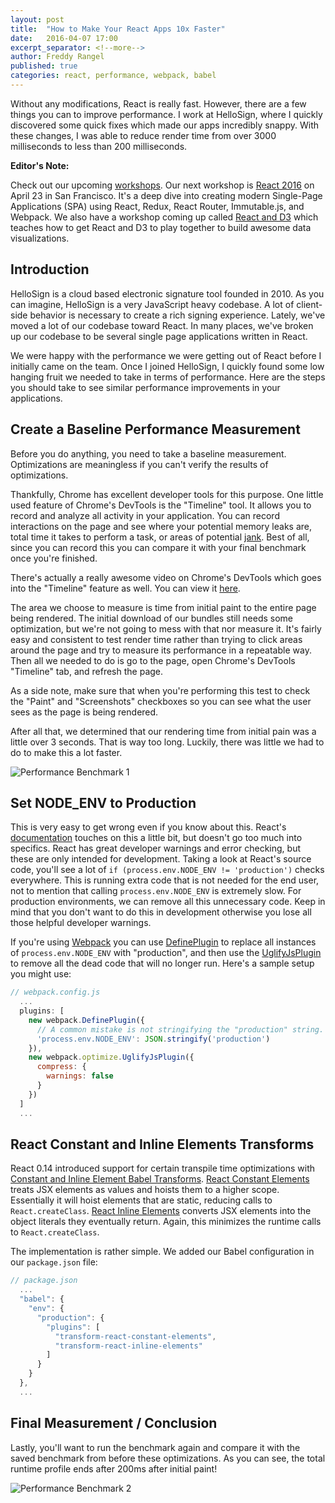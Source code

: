 ```yaml
---
layout: post
title:  "How to Make Your React Apps 10x Faster"
date:   2016-04-07 17:00
excerpt_separator: <!--more-->
author: Freddy Rangel
published: true
categories: react, performance, webpack, babel
---
```


Without any modifications, React is really fast. However, there are a few things you can to improve performance. I work at HelloSign, where I quickly discovered some quick fixes which made our apps incredibly snappy. With these changes, I was able to reduce render time from over 3000 milliseconds to less than 200 milliseconds.

<!--more-->

**Editor's Note:**

Check out our upcoming [workshops](http://www.reactuniversity.com/training). Our next workshop is [React 2016](http://www.reactuniversity.com/react-2016 "React 2016") on April 23 in San Francisco. It's a deep dive into creating modern Single-Page Applications (SPA) using React, Redux, React Router, Immutable.js, and Webpack. We also have a workshop coming up called [React and D3](http://www.reactuniversity.com/react-and-d3) which teaches how to get React and D3 to play together to build awesome data visualizations.

## Introduction

HelloSign is a cloud based electronic signature tool founded in 2010. As you can imagine, HelloSign is a very JavaScript heavy codebase. A lot of client-side behavior is necessary to create a rich signing experience. Lately, we've moved a lot of our codebase toward React. In many places, we've broken up our codebase to be several single page applications written in React.

We were happy with the performance we were getting out of React before I initially came on the team. Once I joined HelloSign, I quickly found some low hanging fruit we needed to take in terms of performance. Here are the steps you should take to see similar performance improvements in your applications.

## Create a Baseline Performance Measurement

Before you do anything, you need to take a baseline measurement. Optimizations are meaningless if you can't verify the results of optimizations.

Thankfully, Chrome has excellent developer tools for this purpose. One little used feature of Chrome's DevTools is the "Timeline" tool. It allows you to record and analyze all activity in your application. You can record interactions on the page and see where your potential memory leaks are, total time it takes to perform a task, or areas of potential [jank](https://developers.google.com/web/fundamentals/performance/rendering/?hl=en). Best of all, since you can record this you can compare it with your final benchmark once you're finished.

There's actually a really awesome video on Chrome's DevTools which goes into the "Timeline" feature as well. You can view it [here](http://forwardjs.com/university/real-time-performance-audit-with-chrome-devtools).

The area we choose to measure is time from initial paint to the entire page being rendered. The initial download of our bundles still needs some optimization, but we're not going to mess with that nor measure it. It's fairly easy and consistent to test render time rather than trying to click areas around the page and try to measure its performance in a repeatable way. Then all we needed to do is go to the page, open Chrome's DevTools "Timeline" tab, and refresh the page.

As a side note, make sure that when you're performing this test to check the "Paint" and "Screenshots" checkboxes so you can see what the user sees as the page is being rendered.

After all that, we determined that our rendering time from initial pain was a little over 3 seconds. That is way too long. Luckily, there was little we had to do to make this a lot faster.

![Performance Benchmark 1](https://reactjsnews.com/img/10x-react-performance/performance-benchmark-1.png)

## Set NODE_ENV to Production

This is very easy to get wrong even if you know about this. React's [documentation](https://facebook.github.io/react/downloads.html#npm) touches on this a little bit, but doesn't go too much into specifics. React has great developer warnings and error checking, but these are only intended for development. Taking a look at React's source code, you'll see a lot of `if (process.env.NODE_ENV != 'production')` checks everywhere. This is running extra code that is not needed for the end user, not to mention that calling `process.env.NODE_ENV` is extremely slow. For production environments, we can remove all this unnecessary code. Keep in mind that you don't want to do this in development otherwise you lose all those helpful developer warnings.

If you're using [Webpack](https://webpack.github.io/) you can use [DefinePlugin](https://webpack.github.io/docs/list-of-plugins.html#defineplugin) to replace all instances of `process.env.NODE_ENV` with "production", and then use the [UglifyJsPlugin](https://webpack.github.io/docs/list-of-plugins.html#uglifyjsplugin) to remove all the dead code that will no longer run. Here's a sample setup you might use:

```javascript
// webpack.config.js
  ...
  plugins: [
    new webpack.DefinePlugin({
      // A common mistake is not stringifying the "production" string.
      'process.env.NODE_ENV': JSON.stringify('production')
    }),
    new webpack.optimize.UglifyJsPlugin({
      compress: {
        warnings: false
      }
    })
  ]
  ...
```

## React Constant and Inline Elements Transforms

React 0.14 introduced support for certain transpile time optimizations with [Constant and Inline Element Babel Transforms](https://github.com/facebook/react/blob/master/CHANGELOG.md#new-features). [React Constant Elements](http://babeljs.io/docs/plugins/transform-react-constant-elements/) treats JSX elements as values and hoists them to a higher scope. Essentially it will hoist elements that are static, reducing calls to `React.createClass`. [React Inline Elements](https://babeljs.io/docs/plugins/transform-react-inline-elements/) converts JSX elements into the object literals they eventually return. Again, this minimizes the runtime calls to `React.createClass`.

The implementation is rather simple. We added our Babel configuration in our `package.json` file:

```javascript
// package.json
  ...
  "babel": {
    "env": {
      "production": {
        "plugins": [
          "transform-react-constant-elements",
          "transform-react-inline-elements"
        ]
      }
    }
  },
  ...
```

## Final Measurement / Conclusion

Lastly, you'll want to run the benchmark again and compare it with the saved benchmark from before these optimizations. As you can see, the total runtime profile ends after 200ms after initial paint!

![Performance Benchmark 2](https://reactjsnews.com/img/10x-react-performance/performance-benchmark-2.png)
